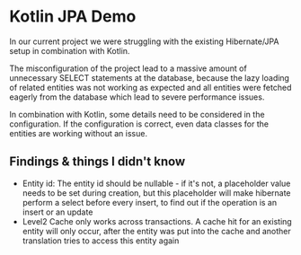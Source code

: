 # Kotlin JPA Demo

In our current project we were struggling with the existing Hibernate/JPA setup in combination with Kotlin.

The misconfiguration of the project lead to a massive amount of unnecessary SELECT statements at the database, because
the lazy loading of related entities was not working as expected and all entities were fetched eagerly from the database
which lead to severe performance issues.

In combination with Kotlin, some details need to be considered in the configuration.
If the configuration is correct, even data classes for the entities are working without an issue.

## Findings & things I didn't know

- Entity id: The entity id should be nullable - if it's not, a placeholder value needs to be set during creation, but
  this placeholder will make hibernate perform a select before every insert, to find out if the operation is an insert
  or an update
- Level2 Cache only works across transactions. A cache hit for an existing entity will only occur, after the entity was
  put into the cache and another translation tries to access this entity again
